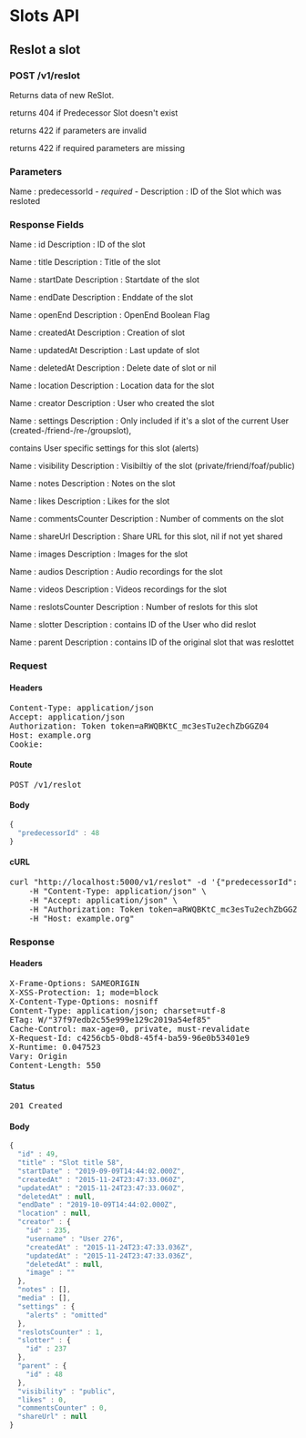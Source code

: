 # Slots API

## Reslot a slot

### POST /v1/reslot

Returns data of new ReSlot.

returns 404 if Predecessor Slot doesn&#39;t exist

returns 422 if parameters are invalid

returns 422 if required parameters are missing

### Parameters

Name : predecessorId *- required -*
Description : ID of the Slot which was resloted


### Response Fields

Name : id
Description : ID of the slot

Name : title
Description : Title of the slot

Name : startDate
Description : Startdate of the slot

Name : endDate
Description : Enddate of the slot

Name : openEnd
Description : OpenEnd Boolean Flag

Name : createdAt
Description : Creation of slot

Name : updatedAt
Description : Last update of slot

Name : deletedAt
Description : Delete date of slot or nil

Name : location
Description : Location data for the slot

Name : creator
Description : User who created the slot

Name : settings
Description : Only included if it&#39;s a slot of the current User (created-/friend-/re-/groupslot),

contains User specific settings for this slot (alerts)

Name : visibility
Description : Visibiltiy of the slot (private/friend/foaf/public)

Name : notes
Description : Notes on the slot

Name : likes
Description : Likes for the slot

Name : commentsCounter
Description : Number of comments on the slot

Name : shareUrl
Description : Share URL for this slot, nil if not yet shared

Name : images
Description : Images for the slot

Name : audios
Description : Audio recordings for the slot

Name : videos
Description : Videos recordings for the slot

Name : reslotsCounter
Description : Number of reslots for this slot

Name : slotter
Description : contains ID of the User who did reslot

Name : parent
Description : contains ID of the original slot that was reslottet

### Request

#### Headers

<pre>Content-Type: application/json
Accept: application/json
Authorization: Token token=aRWQBKtC_mc3esTu2echZbGGZ04
Host: example.org
Cookie: </pre>

#### Route

<pre>POST /v1/reslot</pre>

#### Body
```javascript
{
  "predecessorId" : 48
}
```


#### cURL

<pre class="request">curl &quot;http://localhost:5000/v1/reslot&quot; -d &#39;{&quot;predecessorId&quot;:48}&#39; -X POST \
	-H &quot;Content-Type: application/json&quot; \
	-H &quot;Accept: application/json&quot; \
	-H &quot;Authorization: Token token=aRWQBKtC_mc3esTu2echZbGGZ04&quot; \
	-H &quot;Host: example.org&quot;</pre>

### Response

#### Headers

<pre>X-Frame-Options: SAMEORIGIN
X-XSS-Protection: 1; mode=block
X-Content-Type-Options: nosniff
Content-Type: application/json; charset=utf-8
ETag: W/&quot;37f97edb2c55e999e129c2019a54ef85&quot;
Cache-Control: max-age=0, private, must-revalidate
X-Request-Id: c4256cb5-0bd8-45f4-ba59-96e0b53401e9
X-Runtime: 0.047523
Vary: Origin
Content-Length: 550</pre>

#### Status

<pre>201 Created</pre>

#### Body

```javascript
{
  "id" : 49,
  "title" : "Slot title 58",
  "startDate" : "2019-09-09T14:44:02.000Z",
  "createdAt" : "2015-11-24T23:47:33.060Z",
  "updatedAt" : "2015-11-24T23:47:33.060Z",
  "deletedAt" : null,
  "endDate" : "2019-10-09T14:44:02.000Z",
  "location" : null,
  "creator" : {
    "id" : 235,
    "username" : "User 276",
    "createdAt" : "2015-11-24T23:47:33.036Z",
    "updatedAt" : "2015-11-24T23:47:33.036Z",
    "deletedAt" : null,
    "image" : ""
  },
  "notes" : [],
  "media" : [],
  "settings" : {
    "alerts" : "omitted"
  },
  "reslotsCounter" : 1,
  "slotter" : {
    "id" : 237
  },
  "parent" : {
    "id" : 48
  },
  "visibility" : "public",
  "likes" : 0,
  "commentsCounter" : 0,
  "shareUrl" : null
}
```
